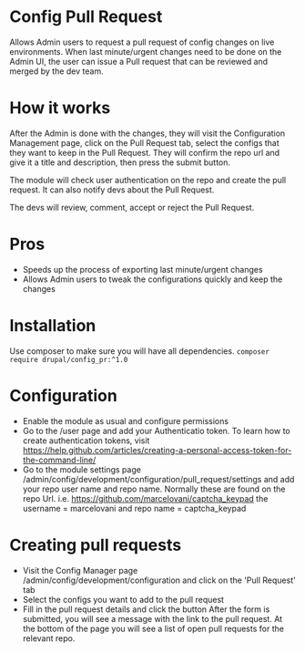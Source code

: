 Config Pull Request
===================

Allows Admin users to request a pull request of config changes on live environments.
When last minute/urgent changes need to be done on the Admin UI, the user can issue
a Pull request that can be reviewed and merged by the dev team.

How it works
============

After the Admin is done with the changes, they will visit the Configuration Management page,
click on the Pull Request tab, select the configs that they want to keep in the Pull Request.
They will confirm the repo url and give it a title and description, then press the submit button.

The module will check user authentication on the repo and create the pull request.
It can also notify devs about the Pull Request.

The devs will review, comment, accept or reject the Pull Request.

Pros
====

* Speeds up the process of exporting last minute/urgent changes
* Allows Admin users to tweak the configurations quickly and keep the changes

Installation
============
Use composer to make sure you will have all dependencies.
`composer require drupal/config_pr:^1.0`

Configuration
=============
- Enable the module as usual and configure permissions
- Go to the /user page and add your Authenticatio token. To learn how to create authentication tokens,
  visit https://help.github.com/articles/creating-a-personal-access-token-for-the-command-line/
- Go to the module settings page /admin/config/development/configuration/pull_request/settings and add your
  repo user name and repo name. Normally these are found on the repo Url.
  i.e. https://github.com/marcelovani/captcha_keypad the username = marcelovani and repo name = captcha_keypad

Creating pull requests
======================
- Visit the Config Manager page /admin/config/development/configuration and click on the 'Pull Request' tab
- Select the configs you want to add to the pull request
- Fill in the pull request details and click the button
After the form is submitted, you will see a message with the link to the pull request. At the bottom of the page
you will see a list of open pull requests for the relevant repo.
